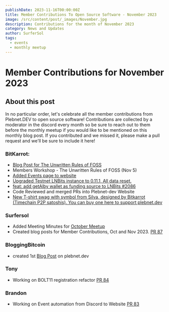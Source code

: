 ```yaml
---
publishDate: 2023-11-16T00:00:00Z
title: Member Contributions To Open Source Software - November 2023
image: /src/content/post/_images/November.jpg
description: Contributions for the month of November 2023
category: News and Updates
author: SurferSol   
tags:
  - events
  - monthly meetup
---
```


# Member Contributions for November 2023

## About this post
In no particular order, let's celebrate all the member contributions from Plebnet.DEV to open source software! Contributions are collected by a moderator in the discord every month so be sure to reach out to them before the monthly meetup if you would like to be mentioned on this monthly blog post. If you contributed and we missed it, please make a pull request and we'll be sure to include it here!


### BitKarrot:
- [Blog Post for The Unwritten Rules of FOSS](https://plebnet.dev/unwritten_rules_foss)
- Members Workshop - The Unwritten Rules of FOSS (Nov 5)
- [Added Events page to website](https://plebnet.dev/unwritten_rules_foss)
- [Upgraded Testnet LNBits instance to 0.11.1, All data reset.](https://testnet.plebnet.dev/)
- [feat: add getAlby wallet as funding source to LNBits #2086](https://github.com/lnbits/lnbits/pull/2086)
- Code Reviewed and merged PRs into Plebnet-dev Website
- [New T-shirt swag with symbol from Silva, designed by Bitkarrot (Timechain P2P satoshis). You can buy one here to support plebnet.dev](https://plebnet-dev.printify.me/product/3301517/timechain-p2p-satoshis-unisex-jersey-short-sleeve-tee)

### Surfersol
- Added Meeting Minutes for [October Meetup](https://github.com/plebnet-dev/meeting-notes/blob/main/PlebNetDev_Meeting_Notes_Oct2023.md)
- Created blog posts for Member Contributions, Oct and Nov 2023. [PR 87](https://github.com/plebnet-dev/website/pull/87)

### BloggingBitcoin
- created 1st [Blog Post](https://plebnet.dev/bloggingonnostr) on plebnet.dev

### Tony
- Working on BOLT11 registration refactor [PR 84](https://github.com/plebnet-dev/website/pull/84)

### Brandon
- Working on Event automation from Discord to Website [PR 83](https://github.com/plebnet-dev/website/pull/83)
